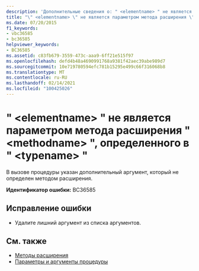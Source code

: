 ```yaml
---
description: 'Дополнительные сведения о: " <elementname> " не является параметром метода расширения " <methodname> ", определенного в " <typename> "'
title: "\" <elementname> \" не является параметром метода расширения \" <methodname> \", определенного в \" <typename> \""
ms.date: 07/20/2015
f1_keywords:
- vbc36585
- bc36585
helpviewer_keywords:
- BC36585
ms.assetid: c83fb679-3559-473c-aaa9-6ff21e515f97
ms.openlocfilehash: defd4b48a4690991768a9381f42aec39abe989d7
ms.sourcegitcommit: 10e719780594efc781b15295e499c66f316068b8
ms.translationtype: MT
ms.contentlocale: ru-RU
ms.lasthandoff: 02/14/2021
ms.locfileid: "100425026"
---
```

# <a name="elementname-is-not-a-parameter-of-extension-method-methodname-defined-in-typename"></a>" \<elementname> " не является параметром метода расширения " \<methodname> ", определенного в " \<typename> "

В вызове процедуры указан дополнительный аргумент, который не определен методом расширения.  
  
 **Идентификатор ошибки:** BC36585  
  
## <a name="to-correct-this-error"></a>Исправление ошибки  
  
- Удалите лишний аргумент из списка аргументов.  
  
## <a name="see-also"></a>См. также

- [Методы расширения](../programming-guide/language-features/procedures/extension-methods.md)
- [Параметры и аргументы процедуры](../programming-guide/language-features/procedures/procedure-parameters-and-arguments.md)
